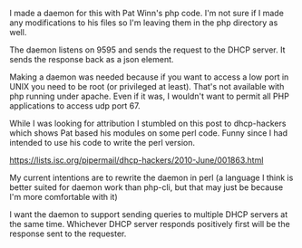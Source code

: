 I made a daemon for this with Pat Winn's php code.  I'm not sure if I made any
modifications to his files so I'm leaving them in the php directory as well.

The daemon listens on 9595 and sends the request to the DHCP server.  It sends
the response back as a json element.

Making a daemon was needed because if you want to access a low port in UNIX
you need to be root (or privileged at least).  That's not available with php
running under apache.  Even if it was, I wouldn't want to permit all PHP
applications to access udp port 67.

While I was looking for attribution I stumbled on this post to dhcp-hackers
which shows Pat based his modules on some perl code.  Funny since I had
intended to use his code to write the perl version.

https://lists.isc.org/pipermail/dhcp-hackers/2010-June/001863.html

My current intentions are to rewrite the daemon in perl (a language I think is
better suited for daemon work than php-cli, but that may just be because I'm
more comfortable with it)

I want the daemon to support sending queries to multiple DHCP servers at the
same time.  Whichever DHCP server responds positively first will be the
response sent to the requester.

